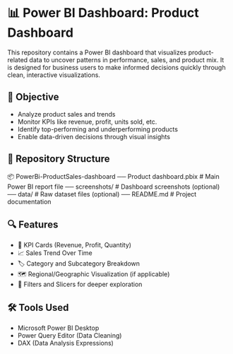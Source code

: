 # 📊 Power BI Dashboard: Product Dashboard

This repository contains a Power BI dashboard that visualizes product-related data to uncover patterns in performance, sales, and product mix. It is designed for business users to make informed decisions quickly through clean, interactive visualizations.

## 🎯 Objective

- Analyze product sales and trends
- Monitor KPIs like revenue, profit, units sold, etc.
- Identify top-performing and underperforming products
- Enable data-driven decisions through visual insights

## 📂 Repository Structure

📦 PowerBi-ProductSales-dashboard
── Product dashboard.pbix # Main Power BI report file
── screenshots/ # Dashboard screenshots (optional)
── data/ # Raw dataset files (optional)
── README.md # Project documentation

## 🔍 Features

- 📌 KPI Cards (Revenue, Profit, Quantity)
- 📈 Sales Trend Over Time
- 🏷️ Category and Subcategory Breakdown
- 🗺️ Regional/Geographic Visualization (if applicable)
- 🔎 Filters and Slicers for deeper exploration

## 🛠 Tools Used

- Microsoft Power BI Desktop
- Power Query Editor (Data Cleaning)
- DAX (Data Analysis Expressions)
